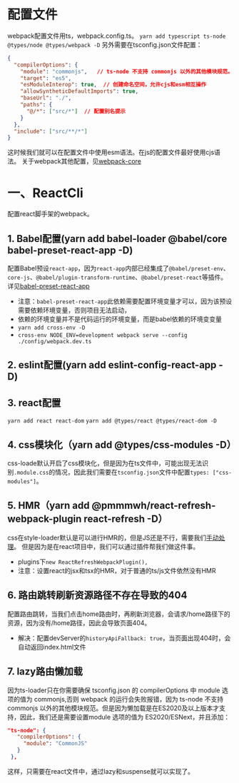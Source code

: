 # 配置文件
webpack配置文件用ts，webpack.config.ts。
`yarn add typescript ts-node @types/node @types/webpack -D`
另外需要在tsconfig.json文件配置：
```json
{
  "compilerOptions": {
    "module": "commonjs",   // ts-node 不支持 commonjs 以外的其他模块规范。
    "target": "es5",
    "esModuleInterop": true,  // 创建命名空间，允许cjs和esm相互操作
    "allowSyntheticDefaultImports": true,
    "baseUrl": "./",
    "paths": {
      "@/*": ["src/*"]  // 配置别名提示
    }
  },
  "include": ["src/**/*"]
}
```
这时候我们就可以在配置文件中使用esm语法。在js的配置文件最好使用cjs语法。
关于webpack其他配置，见[webpack-core](https://github.com/darkTang/webpack-core)

# 一、ReactCli
配置react脚手架的webpack。

## 1. Babel配置(yarn add babel-loader @babel/core babel-preset-react-app -D)
配置Babel预设`react-app`，因为`react-app`内部已经集成了`@babel/preset-env`、`core-js`、`@babel/plugin-transform-runtime`、`@babel/preset-react`等插件。详见[babel-preset-react-app](https://github.com/facebook/create-react-app/blob/main/packages/babel-preset-react-app/create.js)

- 注意：`babel-preset-react-app`此依赖需要配置环境变量才可以，因为该预设需要依赖环境变量，否则项目无法启动，
- 依赖的环境变量并不是代码运行的环境变量，而是babel依赖的环境变变量
- `yarn add cross-env -D`
- `cross-env NODE_ENV=development webpack serve --config ./config/webpack.dev.ts`

## 2. eslint配置(yarn add eslint-config-react-app -D)

## 3. react配置
`yarn add react react-dom`
`yarn add @types/react @types/react-dom -D`

## 4. css模块化（yarn add @types/css-modules -D）
css-loade默认开启了css模块化，但是因为在ts文件中，可能出现无法识别`.module.css`的情况，因此我们需要在`tsconfig.json`文件中配置`types: ["css-modules"]`。

## 5. HMR（yarn add @pmmmwh/react-refresh-webpack-plugin react-refresh -D）
css在style-loader默认是可以进行HMR的，但是JS还是不行，需要我们[手动处理](https://github.com/facebook/create-react-app/blob/main/packages/babel-preset-react-app/create.js)。
但是因为是在react项目中，我们可以通过插件帮我们做这件事。

- plugins下`new ReactRefreshWebpackPlugin(),`
- 注意：设置react的jsx和tsx的HMR，对于普通的ts/js文件依然没有HMR

## 6. 路由跳转刷新资源路径不存在导致的404
配置路由跳转，当我们点击home路由时，再刷新浏览器，会请求/home路径下的资源，因为没有/home路径，因此会导致页面404。

- 解决：配置devServer的`historyApiFallback: true`，当页面出现404时，会自动返回index.html文件

## 7. lazy路由懒加载
因为ts-loader只在你需要确保 tsconfig.json 的 compilerOptions 中 module 选项的值为 commonjs,否则 webpack 的运行会失败报错，因为 ts-node 不支持 commonjs 以外的其他模块规范。但是因为懒加载是在ES2020及以上版本才支持，因此，我们还是需要设置module 选项的值为 ES2020/ESNext，并且添加：
```json
"ts-node": {
   "compilerOptions": {
     "module": "CommonJS"
   }
 },
```
这样，只需要在react文件中，通过lazy和suspense就可以实现了。

